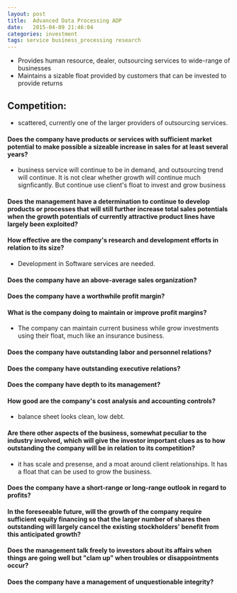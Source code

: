 ```yaml
---
layout: post
title:  Advanced Data Processing ADP
date:   2015-04-09 21:46:04
categories: investment
tags: service business_processing research
---
```



 - Provides human resource, dealer, outsourcing services to wide-range of businesses
 - Maintains a sizable float provided by customers that can be invested to provide returns
 
 <!--more-->

## Competition: 

 - scattered, currently one of the larger providers of outsourcing services. 

#### Does the company have products or services with sufficient market potential to make possible a sizeable increase in sales for at least several years?

  - business service will continue to be in demand, and outsourcing trend will continue. It is not clear whether growth will continue much signficantly. But continue use client's float to invest and grow business

####  Does the management have a determination to continue to develop products or processes that will still further increase total sales potentials when the growth potentials of currently attractive product lines have largely been exploited?

#### How effective are the company's research and development efforts in relation to its size?

  - Development in Software services are needed. 

#### Does the company have an above-average sales organization?

#### Does the company have a worthwhile profit margin?

#### What is the company doing to maintain or improve profit margins?

 - The company can maintain current business while grow investments using their float, much like an insurance business. 

#### Does the company have outstanding labor and personnel relations?

#### Does the company have outstanding executive relations?

#### Does the company have depth to its management?



#### How good are the company's cost analysis and accounting controls?

  - balance sheet looks clean, low debt. 

#### Are there other aspects of the business, somewhat peculiar to the industry involved, which will give the investor important clues as to how outstanding the company will be in relation to its competition?

  - it has scale and presense, and a moat around client relationships. It has a float that can be used to grow the business. 

#### Does the company have a short-range or long-range outlook in regard to profits?

#### In the foreseeable future, will the growth of the company require sufficient equity financing so that the larger number of shares then outstanding will largely cancel the existing stockholders' benefit from this anticipated growth?

#### Does the management talk freely to investors about its affairs when things are going well but "clam up" when troubles or disappointments occur?

#### Does the company have a management of unquestionable integrity?
